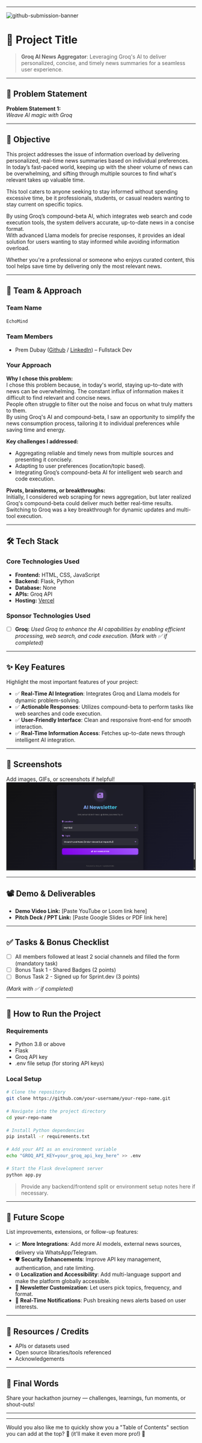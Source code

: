 
---

![github-submission-banner](https://github.com/user-attachments/assets/a1493b84-e4e2-456e-a791-ce35ee2bcf2f)

# 🚀 Project Title

> **Groq AI News Aggregator**: Leveraging Groq's AI to deliver personalized, concise, and timely news summaries for a seamless user experience.

---

## 📌 Problem Statement

**Problem Statement 1:**  
*Weave AI magic with Groq*

---

## 🎯 Objective

This project addresses the issue of information overload by delivering personalized, real-time news summaries based on individual preferences.  
In today’s fast-paced world, keeping up with the sheer volume of news can be overwhelming, and sifting through multiple sources to find what's relevant takes up valuable time.

This tool caters to anyone seeking to stay informed without spending excessive time, be it professionals, students, or casual readers wanting to stay current on specific topics.

By using Groq’s compound-beta AI, which integrates web search and code execution tools, the system delivers accurate, up-to-date news in a concise format.  
With advanced Llama models for precise responses, it provides an ideal solution for users wanting to stay informed while avoiding information overload.

Whether you're a professional or someone who enjoys curated content, this tool helps save time by delivering only the most relevant news.

---

## 🧠 Team & Approach

### Team Name  
`EchoMind`

### Team Members  
- Prem Dubay ([Github](https://github.com/MasterPrem001) / [LinkedIn](https://www.linkedin.com/in/prem-dubay-master)) – Fullstack Dev

### Your Approach

**Why I chose this problem:**  
I chose this problem because, in today's world, staying up-to-date with news can be overwhelming. The constant influx of information makes it difficult to find relevant and concise news.  
People often struggle to filter out the noise and focus on what truly matters to them.  
By using Groq's AI and compound-beta, I saw an opportunity to simplify the news consumption process, tailoring it to individual preferences while saving time and energy.

**Key challenges I addressed:**  
- Aggregating reliable and timely news from multiple sources and presenting it concisely.
- Adapting to user preferences (location/topic based).
- Integrating Groq’s compound-beta AI for intelligent web search and code execution.

**Pivots, brainstorms, or breakthroughs:**  
Initially, I considered web scraping for news aggregation, but later realized Groq's compound-beta could deliver much better real-time results.  
Switching to Groq was a key breakthrough for dynamic updates and multi-tool execution.

---

## 🛠️ Tech Stack

### Core Technologies Used
- **Frontend:** HTML, CSS, JavaScript
- **Backend:** Flask, Python
- **Database:** None
- **APIs:** Groq API
- **Hosting:** [Vercel](https://hackhazards25-repository.vercel.app)

### Sponsor Technologies Used
- [ ] **Groq:** _Used Groq to enhance the AI capabilities by enabling efficient processing, web search, and code execution._
*(Mark with ✅ if completed)*

---

## ✨ Key Features

Highlight the most important features of your project:

- ✅ **Real-Time AI Integration**: Integrates Groq and Llama models for dynamic problem-solving.
- ✅ **Actionable Responses**: Utilizes compound-beta to perform tasks like web searches and code execution.
- ✅ **User-Friendly Interface**: Clean and responsive front-end for smooth interaction.
- ✅ **Real-Time Information Access**: Fetches up-to-date news through intelligent AI integration.

---

## 📸 Screenshots

Add images, GIFs, or screenshots if helpful!  
![Project screenshots](https://github.com/MasterPrem001/hackhazards25-repository/blob/main/assets/Screenshot%202025-04-27%20140544.png)

---

## 📽️ Demo & Deliverables

- **Demo Video Link:** [Paste YouTube or Loom link here]
- **Pitch Deck / PPT Link:** [Paste Google Slides or PDF link here]

---

## ✅ Tasks & Bonus Checklist

- [ ] All members followed at least 2 social channels and filled the form (mandatory task)
- [ ] Bonus Task 1 - Shared Badges (2 points)
- [ ] Bonus Task 2 - Signed up for Sprint.dev (3 points)

*(Mark with ✅ if completed)*

---

## 🧪 How to Run the Project

### Requirements
- Python 3.8 or above
- Flask
- Groq API key
- .env file setup (for storing API keys)

### Local Setup
```bash
# Clone the repository
git clone https://github.com/your-username/your-repo-name.git

# Navigate into the project directory
cd your-repo-name

# Install Python dependencies
pip install -r requirements.txt

# Add your API as an environment variable
echo "GROQ_API_KEY=your_groq_api_key_here" >> .env

# Start the Flask development server
python app.py
```

> Provide any backend/frontend split or environment setup notes here if necessary.

---

## 🧬 Future Scope

List improvements, extensions, or follow-up features:

- 📈 **More Integrations**: Add more AI models, external news sources, delivery via WhatsApp/Telegram.
- 🛡️ **Security Enhancements**: Improve API key management, authentication, and rate limiting.
- 🌐 **Localization and Accessibility**: Add multi-language support and make the platform globally accessible.
- 📰 **Newsletter Customization**: Let users pick topics, frequency, and format.
- 🔔 **Real-Time Notifications**: Push breaking news alerts based on user interests.

---

## 📎 Resources / Credits

- APIs or datasets used
- Open source libraries/tools referenced
- Acknowledgements

---

## 🏁 Final Words

Share your hackathon journey — challenges, learnings, fun moments, or shout-outs!

---

---

Would you also like me to quickly show you a "Table of Contents" section you can add at the top? 📑 (it'll make it even more pro!) 🚀
